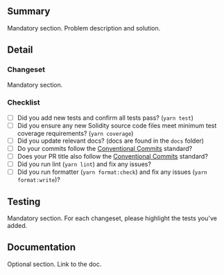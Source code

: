 ## Summary
Mandatory section.
Problem description and solution.

## Detail
### Changeset
Mandatory section.

### Checklist
- [ ] Did you add new tests and confirm all tests pass? (`yarn test`)
- [ ] Did you ensure any new Solidity source code files meet minimum test coverage requirements? (`yarn coverage`)
- [ ] Did you update relevant docs? (docs are found in the `docs` folder)
- [ ] Do your commits follow the [Conventional Commits](https://www.conventionalcommits.org/en/v1.0.0/) standard?
- [ ] Does your PR title also follow the [Conventional Commits](https://www.conventionalcommits.org/en/v1.0.0/) standard?
- [ ] Did you run lint (`yarn lint`) and fix any issues?
- [ ] Did you run formatter (`yarn format:check`) and fix any issues (`yarn format:write`)?

## Testing
Mandatory section.
For each changeset, please highlight the tests you've added.

## Documentation
Optional section.
Link to the doc.

